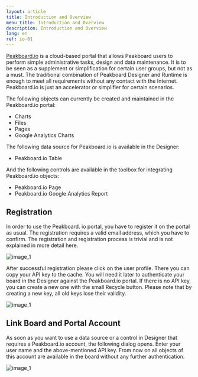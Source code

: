 ```yaml
---
layout: article
title: Introduction and Overview
menu_title: Introduction and Overview
description: Introduction and Overview
lang: en
ref: io-01
---
```

[Peakboard.io](https://peakboard.io) is a cloud-based portal that allows Peakboard users to perform simple administrative tasks, design and data maintenance. It is to be seen as a supplement or simplification for certain user groups, but not as a must. The traditional combination of Peakboard Designer and Runtime is enough to meet all requirements without any contact with the Internet. Peakboard.io is just an accelerator or simplifier for certain scenarios.

The following objects can currently be created and maintained in the Peakboard.io portal:

* Charts
* Files
* Pages
* Google Analytics Charts

The following data source for Peakboard.io is available in the Designer:

 * Peakboard.io Table

And the following controls are available in the toolbox for integrating Peakboard.io objects:

* Peakboard.io Page
* Peakboard.io Google Analytics Report

## Registration

In order to use the Peakboard. io portal, you have to register it on the portal as usual. The registration requires a valid email address, which you have to confirm. The registration and registration process is trivial and is not explained in more detail here.

![image_1](/assets/images/peakboard-io/intro/peakboardio_01.png)


After successful registration please click on the user profile. There you can copy your API key to the cache. You will need it later to authenticate your board in the Designer against the Peakboard.io portal. If there is no API key, you can create a new one with the small Recycle button. Please note that by creating a new key, all old keys lose their validity.

![image_1](/assets/images/peakboard-io/intro/peakboardio_02.png)

## Link Board and Portal Account


As soon as you want to use a data source or a control in Designer that requires a Peakboard.io account, the following dialog opens. Enter your user name and the above-mentioned API key. From now on all objects of this account are available in the board without any further authentication.

![image_1](/assets/images/peakboard-io/intro/peakboardio_03.png)
